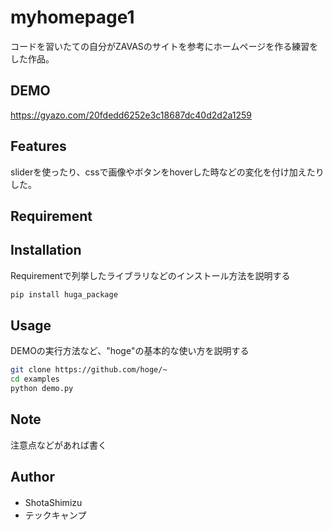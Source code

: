 # myhomepage1
コードを習いたての自分がZAVASのサイトを参考にホームページを作る練習をした作品。
 
## DEMO
 https://gyazo.com/20fdedd6252e3c18687dc40d2d2a1259

 
## Features
 
sliderを使ったり、cssで画像やボタンをhoverした時などの変化を付け加えたりした。
 
## Requirement

 
## Installation
 
Requirementで列挙したライブラリなどのインストール方法を説明する
 
```bash
pip install huga_package
```
 
## Usage
 
DEMOの実行方法など、"hoge"の基本的な使い方を説明する
 
```bash
git clone https://github.com/hoge/~
cd examples
python demo.py
```
 
## Note
 
注意点などがあれば書く
 
## Author
 
* ShotaShimizu　
* テックキャンプ


